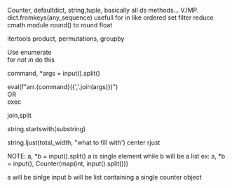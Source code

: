 Counter, defaultdict,
string,tuple, basically all ds methods... V.IMP.
dict.fromkeys(any_sequence)  usefull for in like ordered set
filter
reduce
cmath module
round()  to round float

itertools
product, permutations, 
groupby

Use
enumerate  
for _not in_ do this  

command, *args = input().split()

eval(f"arr.{command}({','.join(args)})")  
OR  
exec

join,split

string.startswith(substring)

string.ljust(total_width, "what to fill with')
center
rjust

NOTE:
a, *b = input().split()
a is single element
while b will be a list
ex:
a, *b = input(), Counter(map(int, input().split()))

a will be sinlge input
b will be list containing a single counter object
